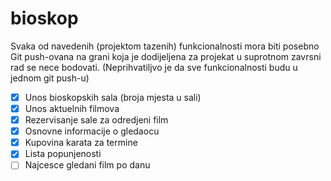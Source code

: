 # bioskop

Svaka od navedenih (projektom tazenih) funkcionalnosti mora biti posebno Git push-ovana na grani koja je dodijeljena za projekat u suprotnom zavrsni rad se nece bodovati. (Neprihvatiljvo je da sve funkcionalnosti budu u jednom git push-u)

- [x] Unos bioskopskih sala (broja mjesta u sali)
- [x] Unos aktuelnih filmova
- [x] Rezervisanje sale za odredjeni film
- [x] Osnovne informacije o gledaocu
- [x] Kupovina karata za termine
- [x] Lista popunjenosti
- [ ] Najcesce gledani film po danu

